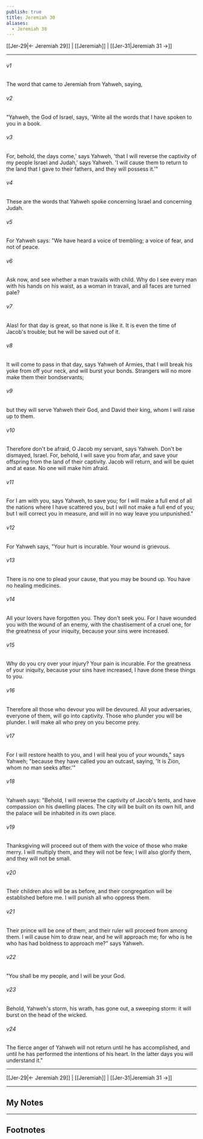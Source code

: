 ```yaml
---
publish: true
title: Jeremiah 30
aliases:
  - Jeremiah 30
---
```


[[Jer-29|← Jeremiah 29]] | [[Jeremiah]] | [[Jer-31|Jeremiah 31 →]]
***



###### v1 
The word that came to Jeremiah from Yahweh, saying, 

###### v2 
"Yahweh, the God of Israel, says, 'Write all the words that I have spoken to you in a book. 

###### v3 
For, behold, the days come,' says Yahweh, 'that I will reverse the captivity of my people Israel and Judah,' says Yahweh. 'I will cause them to return to the land that I gave to their fathers, and they will possess it.'" 

###### v4 
These are the words that Yahweh spoke concerning Israel and concerning Judah. 

###### v5 
For Yahweh says: "We have heard a voice of trembling; a voice of fear, and not of peace. 

###### v6 
Ask now, and see whether a man travails with child. Why do I see every man with his hands on his waist, as a woman in travail, and all faces are turned pale? 

###### v7 
Alas! for that day is great, so that none is like it. It is even the time of Jacob's trouble; but he will be saved out of it. 

###### v8 
It will come to pass in that day, says Yahweh of Armies, that I will break his yoke from off your neck, and will burst your bonds. Strangers will no more make them their bondservants; 

###### v9 
but they will serve Yahweh their God, and David their king, whom I will raise up to them. 

###### v10 
Therefore don't be afraid, O Jacob my servant, says Yahweh. Don't be dismayed, Israel. For, behold, I will save you from afar, and save your offspring from the land of their captivity. Jacob will return, and will be quiet and at ease. No one will make him afraid. 

###### v11 
For I am with you, says Yahweh, to save you; for I will make a full end of all the nations where I have scattered you, but I will not make a full end of you; but I will correct you in measure, and will in no way leave you unpunished." 

###### v12 
For Yahweh says, "Your hurt is incurable. Your wound is grievous. 

###### v13 
There is no one to plead your cause, that you may be bound up. You have no healing medicines. 

###### v14 
All your lovers have forgotten you. They don't seek you. For I have wounded you with the wound of an enemy, with the chastisement of a cruel one, for the greatness of your iniquity, because your sins were increased. 

###### v15 
Why do you cry over your injury? Your pain is incurable. For the greatness of your iniquity, because your sins have increased, I have done these things to you. 

###### v16 
Therefore all those who devour you will be devoured. All your adversaries, everyone of them, will go into captivity. Those who plunder you will be plunder. I will make all who prey on you become prey. 

###### v17 
For I will restore health to you, and I will heal you of your wounds," says Yahweh; "because they have called you an outcast, saying, 'It is Zion, whom no man seeks after.'" 

###### v18 
Yahweh says: "Behold, I will reverse the captivity of Jacob's tents, and have compassion on his dwelling places. The city will be built on its own hill, and the palace will be inhabited in its own place. 

###### v19 
Thanksgiving will proceed out of them with the voice of those who make merry. I will multiply them, and they will not be few; I will also glorify them, and they will not be small. 

###### v20 
Their children also will be as before, and their congregation will be established before me. I will punish all who oppress them. 

###### v21 
Their prince will be one of them, and their ruler will proceed from among them. I will cause him to draw near, and he will approach me; for who is he who has had boldness to approach me?" says Yahweh. 

###### v22 
"You shall be my people, and I will be your God. 

###### v23 
Behold, Yahweh's storm, his wrath, has gone out, a sweeping storm: it will burst on the head of the wicked. 

###### v24 
The fierce anger of Yahweh will not return until he has accomplished, and until he has performed the intentions of his heart. In the latter days you will understand it."

***
[[Jer-29|← Jeremiah 29]] | [[Jeremiah]] | [[Jer-31|Jeremiah 31 →]]

---
## My Notes

---
## Footnotes